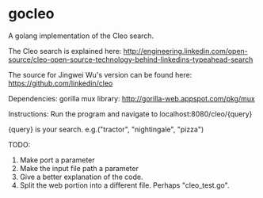 gocleo
======

A golang implementation of the Cleo search.

The Cleo search is explained here: http://engineering.linkedin.com/open-source/cleo-open-source-technology-behind-linkedins-typeahead-search

The source for Jingwei Wu's version can be found here: https://github.com/linkedin/cleo

Dependencies:
gorilla mux library:  http://gorilla-web.appspot.com/pkg/mux

Instructions:
Run the program and navigate to localhost:8080/cleo/{query}

{query} is your search.  e.g.("tractor", "nightingale", "pizza")

TODO:  
1.  Make port a parameter
2.  Make the input file path a parameter
3.  Give a better explanation of the code.  
4.  Split the web portion into a different file.  Perhaps "cleo_test.go".  